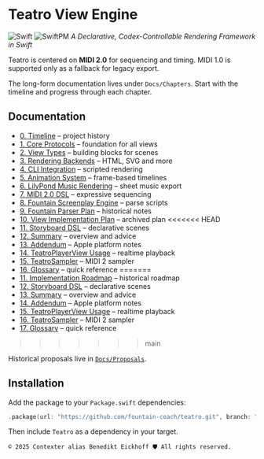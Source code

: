 # Teatro View Engine

![Swift](https://img.shields.io/badge/Swift-6.1-orange) ![SwiftPM](https://img.shields.io/badge/SwiftPM-compatible-brightgreen)
*A Declarative, Codex-Controllable Rendering Framework in Swift*

Teatro is centered on **MIDI 2.0** for sequencing and timing. MIDI 1.0 is supported only as a fallback for legacy export.

The long-form documentation lives under `Docs/Chapters`. Start with the timeline and progress through each chapter.

## Documentation
- [0. Timeline](Docs/Chapters/00_Timeline.md) – project history
- [1. Core Protocols](Docs/Chapters/01_CoreProtocols.md) – foundation for all views
- [2. View Types](Docs/Chapters/02_ViewTypes.md) – building blocks for scenes
- [3. Rendering Backends](Docs/Chapters/03_RenderingBackends.md) – HTML, SVG and more
- [4. CLI Integration](Docs/Chapters/04_CLIIntegration.md) – scripted rendering
- [5. Animation System](Docs/Chapters/05_AnimationSystem.md) – frame-based timelines
- [6. LilyPond Music Rendering](Docs/Chapters/06_LilyPondMusicRendering.md) – sheet music export
- [7. MIDI 2.0 DSL](Docs/Chapters/07_MIDI20DSL.md) – expressive sequencing
- [8. Fountain Screenplay Engine](Docs/Chapters/08_FountainScreenplayEngine.md) – parse scripts
- [9. Fountain Parser Plan](Docs/Chapters/09_FountainParserImplementationPlan.md) – historical notes
- [10. View Implementation Plan](Docs/Chapters/10_ViewImplementationPlan.md) – archived plan
<<<<<<< HEAD
- [11. Storyboard DSL](Docs/Chapters/11_StoryboardDSL.md) – declarative scenes
- [12. Summary](Docs/Chapters/12_Summary.md) – overview and advice
- [13. Addendum](Docs/Chapters/13_Addendum.md) – Apple platform notes
- [14. TeatroPlayerView Usage](Docs/Chapters/14_TeatroPlayer.md) – realtime playback
- [15. TeatroSampler](Docs/Chapters/15_TeatroSampler.md) – MIDI 2 sampler
- [16. Glossary](Docs/Chapters/16_Glossary.md) – quick reference
=======
- [11. Implementation Roadmap](Docs/Chapters/11_ImplementationRoadmap.md) – historical roadmap
- [12. Storyboard DSL](Docs/Chapters/12_StoryboardDSL.md) – declarative scenes
- [13. Summary](Docs/Chapters/13_Summary.md) – overview and advice
- [14. Addendum](Docs/Chapters/14_Addendum.md) – Apple platform notes
- [15. TeatroPlayerView Usage](Docs/Chapters/15_TeatroPlayer.md) – realtime playback
- [16. TeatroSampler](Docs/Chapters/16_TeatroSampler.md) – MIDI 2 sampler
- [17. Glossary](Docs/Chapters/17_Glossary.md) – quick reference
>>>>>>> main

Historical proposals live in [`Docs/Proposals`](Docs/Proposals).

## Installation
Add the package to your `Package.swift` dependencies:
```swift
.package(url: "https://github.com/fountain-coach/teatro.git", branch: "main")
```
Then include `Teatro` as a dependency in your target.

````text
© 2025 Contexter alias Benedikt Eickhoff 🛡️ All rights reserved.
````
